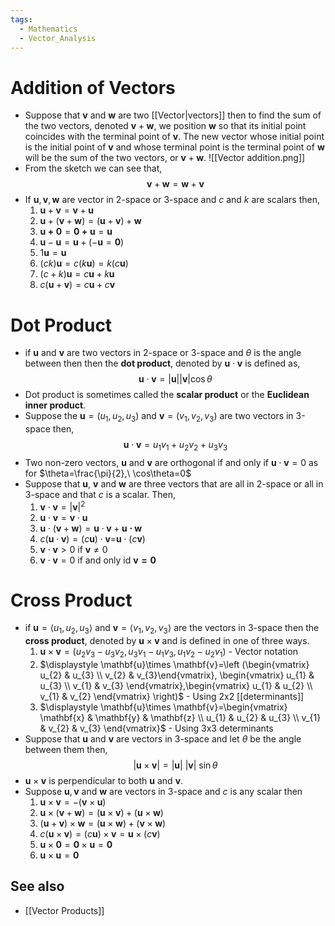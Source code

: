 ```yaml
---
tags:
  - Mathematics
  - Vector_Analysis
---
```


# Addition of Vectors
- Suppose that $\mathbf{v}$ and $\mathbf{w}$ are two [[Vector|vectors]] then to find the sum of the two vectors, denoted $\mathbf{v}+\mathbf{w}$, we position $\mathbf{w}$ so that its initial point coincides with the terminal point of $\mathbf{v}$. The new vector whose initial point is the initial point of $\mathbf{v}$ and whose terminal point is the terminal point of $\mathbf{w}$ will be the sum of the two vectors, or $\mathbf{v}+\mathbf{w}$.
	![[Vector addition.png]]
- From the sketch we can see that,$$\mathbf{v}+\mathbf{w}=\mathbf{w}+\mathbf{v}$$
- If $\mathbf{u},\mathbf{v},\mathbf{w}$ are vector in 2-space or 3-space and $c$ and $k$ are scalars then, 
	1. $\mathbf{u}+\mathbf{v}=\mathbf{v}+\mathbf{u}$
	2. $\mathbf{u}+(\mathbf{v}+\mathbf{w})=(\mathbf{u}+\mathbf{v})+\mathbf{w}$
	3. $\mathbf{u+0}=\mathbf{0+u}=\mathbf{u}$
	4. $\mathbf{u}-\mathbf{u}=\mathbf{u}+(-\mathbf{u}=\mathbf{0})$
	5. $1\mathbf{u}=\mathbf{u}$
	6. $(ck)\mathbf{u}=c(k\mathbf{u})=k(c\mathbf{u})$
	7. $(c+k)\mathbf{u}=c\mathbf{u}+k\mathbf{u}$
	8. $c(\mathbf{u}+\mathbf{v})=c\mathbf{u}+c\mathbf{v}$

# Dot Product 
- if $\mathbf{u}$ and $\mathbf{v}$ are two vectors in 2-space or 3-space and $\theta$ is the angle between then then the **dot product**, denoted by $\mathbf{u}\cdot \mathbf{v}$ is defined as, $$\mathbf{u}\cdot \mathbf{v}=\lvert \mathbf{u} \rvert \lvert \mathbf{v}\rvert \cos\theta$$
- Dot product is sometimes called the **scalar product** or the **Euclidean inner product**.
- Suppose the $\mathbf{u}=(u_{1},u_{2},u_{3})$ and $\mathbf{v}=(v_{1},v_{2},v_{3})$ are two vectors in 3-space then,$$\mathbf{u}\cdot \mathbf{v}=u_{1}v_{1}+u_{2}v_{2}+u_{3}v_{3}$$
- Two non-zero vectors, $\mathbf{u}$ and $\mathbf{v}$ are orthogonal if and only if $\mathbf{u}\cdot \mathbf{v}=0$ as for $\theta=\frac{\pi}{2},\ \cos\theta=0$
- Suppose that $\mathbf{u}$, $\mathbf{v}$ and $\mathbf{w}$ are three vectors that are all in 2-space or all in 3-space and that $c$ is a scalar. Then,
	1. $\mathbf{v}\cdot \mathbf{v}=\lvert \mathbf{v} \rvert^{2}$
	2. $\mathbf{u}\cdot \mathbf{v}=\mathbf{v}\cdot \mathbf{u}$
	3. $\mathbf{u}\cdot(\mathbf{v}+\mathbf{w})=\mathbf{u}\cdot \mathbf{v}+\mathbf{u\cdot \mathbf{w}}$
	4. $c(\mathbf{u}\cdot \mathbf{v})=(c\mathbf{u})\cdot \mathbf{v}$=$\mathbf{u}\cdot(c\mathbf{v})$
	5. $\mathbf{v}\cdot \mathbf{v}>0$ if $\mathbf{v}\neq 0$
	6. $\mathbf{v}\cdot \mathbf{v}=0$ if and only id $\mathbf{v=0}$

# Cross Product
- if $\mathbf{u}=\langle u_{1},u_{2},u_{3} \rangle$ and $\mathbf{v}=\langle v_{1},v_{2},v_{3} \rangle$ are the vectors in 3-space then the **cross product**, denoted by $\mathbf{u}\times \mathbf{v}$ and is defined in one of three ways.
	1. $\mathbf{u}\times \mathbf{v}=(u_{2}v_{3}-u_{3}v_{2},u_{3}v_{1}-u_{1}v_{3},u_{1}v_{2}-u_{2}v_{1})$ - Vector notation
	2. $\displaystyle \mathbf{u}\times \mathbf{v}=\left (\begin{vmatrix} u_{2} & u_{3} \\ v_{2} & v_{3}\end{vmatrix}, \begin{vmatrix} u_{1} & u_{3} \\ v_{1} & v_{3} \end{vmatrix},\begin{vmatrix} u_{1} & u_{2} \\ v_{1} & v_{2} \end{vmatrix} \right)$ - Using 2x2 [[determinants]]
	3. $\displaystyle \mathbf{u}\times \mathbf{v}=\begin{vmatrix} \mathbf{x} & \mathbf{y} & \mathbf{z} \\ u_{1} & u_{2} & u_{3} \\ v_{1} & v_{2} & v_{3} \end{vmatrix}$ - Using 3x3 determinants
- Suppose that $\mathbf{u}$ and $\mathbf{v}$ are vectors in 3-space and let $\theta$ be the angle between them then,$$
\lvert \mathbf{u}\times \mathbf{v} \rvert =|\mathbf{u}|\ |\mathbf{v}|\ \sin\theta$$
- $\mathbf{u} \times \mathbf{v}$ is perpendicular to both $\mathbf{u}$ and $\mathbf{v}$. 
- Suppose $\mathbf{u},\mathbf{v}$ and $\mathbf{w}$ are vectors in 3-space and $c$ is any scalar then
	1. $\mathbf{u}\times \mathbf{v}=-(\mathbf{v}\times \mathbf{u})$
	2. $\mathbf{u}\times(\mathbf{v}+\mathbf{w})=(\mathbf{u}\times \mathbf{v})+(\mathbf{u}\times \mathbf{w})$
	3. $(\mathbf{u}+\mathbf{v})\times \mathbf{w}=(\mathbf{u}\times \mathbf{w})+(\mathbf{v}\times \mathbf{w})$
	4. $c(\mathbf{u}\times \mathbf{v})=(c \mathbf{u})\times \mathbf{v}=\mathbf{u}\times(c \mathbf{v})$
	5. $\mathbf{u}\times \mathbf{0}=\mathbf{0}\times \mathbf{u}=\mathbf{0}$
	6. $\mathbf{u}\times \mathbf{u}=\mathbf{0}$
## See also

- [[Vector Products]]